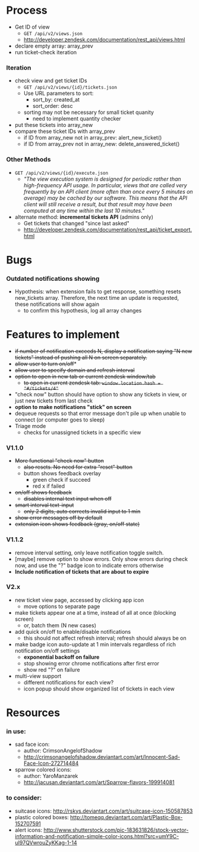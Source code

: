 # Process
* Get ID of view
	* `GET /api/v2/views.json`
	* http://developer.zendesk.com/documentation/rest_api/views.html
* declare empty array: array_prev
* run ticket-check iteration

### Iteration
* check view and get ticket IDs
 	* `GET /api/v2/views/{id}/tickets.json`
	* Use URL parameters to sort:
		* sort_by: created_at
		* sort_order: desc
	* sorting may not be necessary for small ticket quanity
		* need to implement quantity checker
* put these tickets into array_new
* compare these ticket IDs with array_prev
	* if ID from array_new not in array_prev: alert_new_ticket()
	* if ID from array_prev not in array_new: delete_answered_ticket()
		
		
		

### Other Methods		
* `GET /api/v2/views/{id}/execute.json`
	* *"The view execution system is designed for periodic rather than high-frequency API usage. In particular, views that are called very frequently by an API client (more often than once every 5 minutes on average) may be cached by our software. This means that the API client will still receive a result, but that result may have been computed at any time within the last 10 minutes."*		
* alternate method: **incremental tickets API** (admins only)
	* Get tickets that changed "since last asked"
	* http://developer.zendesk.com/documentation/rest_api/ticket_export.html
	
# Bugs

### Outdated notifications showing
* Hypothesis: when extension fails to get response, something resets new_tickets array. Therefore, the next time an update is requested, these notifications will show again
	* to confirm this hypothesis, log all array changes


# Features to implement
* ~~if number of notification exceeds N, display a notification saying "N new tickets" instead of pushing all N on screen separately.~~
* ~~allow user to turn on/off~~* 
* ~~allow user to specify domain and refresh interval~~
* ~~option to open in new tab or current zendesk window/tab~~
	* ~~to open in current zendesk tab: `window.location.hash = "#/tickets/4"`~~
* "check now" button should have option to show any tickets in view, or just new tickets from last check
* **option to make notifications "stick" on screen**
* dequeue requests so that error message don't pile up when unable to connect (or computer goes to sleep)
* Triage mode
	* checks for unassigned tickets in a specific view

### V1.1.0
* ~~More functional "check now" button~~
	* ~~also resets. No need for extra "reset" button~~
	* button shows feedback overlay
		* green check if succeed
		* red x if failed
* ~~on/off shows feedback~~
	* ~~disables internal text input when off~~
* ~~smart interval text-input~~
	* ~~only 2 digits, auto corrects invalid input to 1 min~~
* ~~show error messages off by default~~
* ~~extension icon shows feedback (gray, on/off state)~~

### V1.1.2
* remove interval setting, only leave notification toggle switch.
* [maybe] remove option to show errors. Only show errors during check now, and use the "?" badge icon to indicate errors otherwise
* **Include notification of tickets that are about to expire**

### V2.x
* new ticket view page, accessed by clicking app icon
	* move options to separate page
* make tickets appear one at a time, instead of all at once (blocking screen)
	* or, batch them (N new cases)
* add quick on/off to enable/disable notifications
	* this should not affect refresh interval; refresh should always be on
* make badge icon auto-update at 1 min intervals regardless of rich notification on/off settings
	* **exponential backoff on failure**
	* stop showing error chrome notifications after first error
	* show red "?" on failure
* multi-view support
	* different notifications for each view?
	* icon popup should show organized list of tickets in each view


# Resources
### in use:
* sad face icon:
	* author: CrimsonAngelofShadow
	* http://crimsonangelofshadow.deviantart.com/art/Innocent-Sad-Face-Icon-272714484
* sparrow colored icons:
	* author: YaroManzarek
	* http://jacusan.deviantart.com/art/Sparrow-flavors-199914081
	
### to consider:

* suitcase icons: http://rskys.deviantart.com/art/suitcase-icon-150587853
* plastic colored boxes: http://tomeqq.deviantart.com/art/Plastic-Box-152707591
* alert icons: http://www.shutterstock.com/pic-183631826/stock-vector-information-and-notification-simple-color-icons.html?src=umY9C-uI97QVwrouZyKKag-1-14